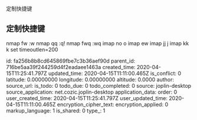 定制快捷键

## 定制快捷键
nmap fw     :w<CR>
nmap qq     :q!<CR>
nmap fwq    :wq<CR>
imap no     <Esc>o
imap ew    <Esc>
imap jj    <Esc>j
imap kk    <Esc>k
set timeoutlen=200

id: fa256b8b8cd645869fbe7c3b36aef90d
parent_id: 716be5aa39f244259d4f2eadaee1463a
created_time: 2020-04-15T11:25:41.797Z
updated_time: 2020-04-15T11:11:00.465Z
is_conflict: 0
latitude: 0.00000000
longitude: 0.00000000
altitude: 0.0000
author: 
source_url: 
is_todo: 0
todo_due: 0
todo_completed: 0
source: joplin-desktop
source_application: net.cozic.joplin-desktop
application_data: 
order: 0
user_created_time: 2020-04-15T11:25:41.797Z
user_updated_time: 2020-04-15T11:11:00.465Z
encryption_cipher_text: 
encryption_applied: 0
markup_language: 1
is_shared: 0
type_: 1